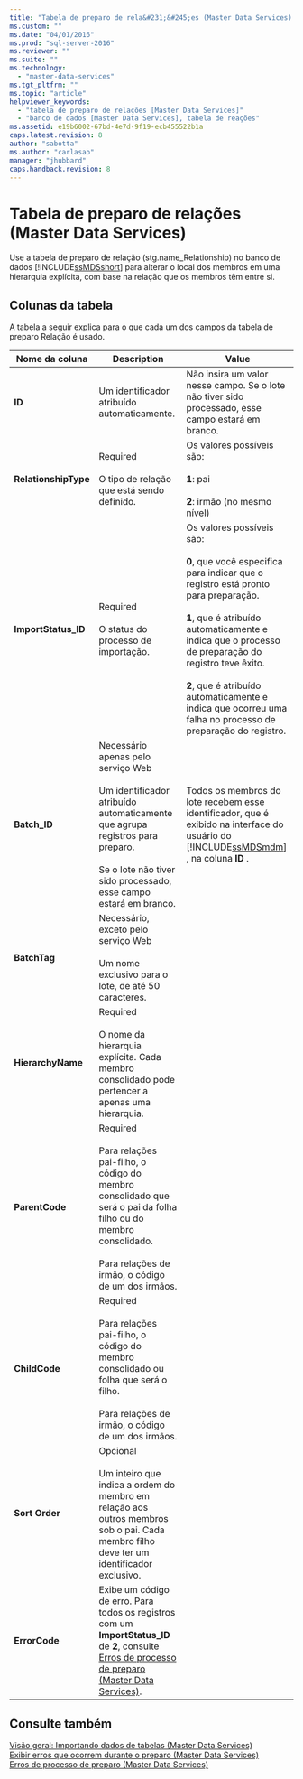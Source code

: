 ```yaml
---
title: "Tabela de preparo de rela&#231;&#245;es (Master Data Services) | Microsoft Docs"
ms.custom: ""
ms.date: "04/01/2016"
ms.prod: "sql-server-2016"
ms.reviewer: ""
ms.suite: ""
ms.technology: 
  - "master-data-services"
ms.tgt_pltfrm: ""
ms.topic: "article"
helpviewer_keywords: 
  - "tabela de preparo de relações [Master Data Services]"
  - "banco de dados [Master Data Services], tabela de reações"
ms.assetid: e19b6002-67bd-4e7d-9f19-ecb455522b1a
caps.latest.revision: 8
author: "sabotta"
ms.author: "carlasab"
manager: "jhubbard"
caps.handback.revision: 8
---
```

# Tabela de preparo de rela&#231;&#245;es (Master Data Services)
  Use a tabela de preparo de relação (stg.name_Relationship) no banco de dados [!INCLUDE[ssMDSshort](../includes/ssmdsshort-md.md)] para alterar o local dos membros em uma hierarquia explícita, com base na relação que os membros têm entre si.  
  
##  <a name="TableColumns"></a> Colunas da tabela  
 A tabela a seguir explica para o que cada um dos campos da tabela de preparo Relação é usado.  
  
|Nome da coluna|Description|Value|  
|-----------------|-----------------|-----------|  
|**ID**|Um identificador atribuído automaticamente.|Não insira um valor nesse campo. Se o lote não tiver sido processado, esse campo estará em branco.|  
|**RelationshipType**|Required<br /><br /> O tipo de relação que está sendo definido.|Os valores possíveis são:<br /><br /> **1**: pai<br /><br /> **2**: irmão (no mesmo nível)|  
|**ImportStatus_ID**|Required<br /><br /> O status do processo de importação.|Os valores possíveis são:<br /><br /> **0**, que você especifica para indicar que o registro está pronto para preparação.<br /><br /> **1**, que é atribuído automaticamente e indica que o processo de preparação do registro teve êxito.<br /><br /> **2**, que é atribuído automaticamente e indica que ocorreu uma falha no processo de preparação do registro.|  
|**Batch_ID**|Necessário apenas pelo serviço Web<br /><br /> Um identificador atribuído automaticamente que agrupa registros para preparo.<br /><br /> Se o lote não tiver sido processado, esse campo estará em branco.|Todos os membros do lote recebem esse identificador, que é exibido na interface do usuário do [!INCLUDE[ssMDSmdm](../includes/ssmdsmdm-md.md)] , na coluna **ID** .|  
|**BatchTag**|Necessário, exceto pelo serviço Web<br /><br /> Um nome exclusivo para o lote, de até 50 caracteres.||  
|**HierarchyName**|Required<br /><br /> O nome da hierarquia explícita. Cada membro consolidado pode pertencer a apenas uma hierarquia.||  
|**ParentCode**|Required<br /><br /> Para relações pai-filho, o código do membro consolidado que será o pai da folha filho ou do membro consolidado.<br /><br /> Para relações de irmão, o código de um dos irmãos.||  
|**ChildCode**|Required<br /><br /> Para relações pai-filho, o código do membro consolidado ou folha que será o filho.<br /><br /> Para relações de irmão, o código de um dos irmãos.||  
|**Sort Order**|Opcional<br /><br /> Um inteiro que indica a ordem do membro em relação aos outros membros sob o pai. Cada membro filho deve ter um identificador exclusivo.||  
|**ErrorCode**|Exibe um código de erro. Para todos os registros com um **ImportStatus_ID** de **2**, consulte [Erros de processo de preparo &#40;Master Data Services&#41;](../master-data-services/staging-process-errors-master-data-services.md).||  
  
## Consulte também  
 [Visão geral: Importando dados de tabelas &#40;Master Data Services&#41;](../master-data-services/overview-importing-data-from-tables-master-data-services.md)   
 [Exibir erros que ocorrem durante o preparo &#40;Master Data Services&#41;](../master-data-services/view-errors-that-occur-during-staging-master-data-services.md)   
 [Erros de processo de preparo &#40;Master Data Services&#41;](../master-data-services/staging-process-errors-master-data-services.md)  
  
  